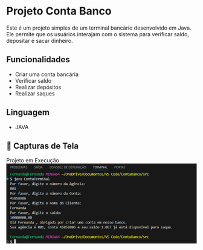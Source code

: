 # Projeto Conta Banco

Este é um projeto simples de um terminal bancário desenvolvido em Java. Ele permite que os usuários interajam com o sistema para verificar saldo, depositar e sacar dinheiro.

## Funcionalidades

- Criar uma conta bancária
- Verificar saldo
- Realizar depósitos
- Realizar saques

## Linguagem

- JAVA 


## 🎥 Capturas de Tela

Projeto em Execução
![Execução](https://github.com/AraujoTech1/conta-banco/blob/main/Captura%20de%20tela%202024-11-10%20151147.png)
